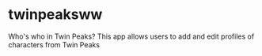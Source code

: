 # twinpeaksww
Who's who in Twin Peaks? This app allows users to add and edit profiles of characters from Twin Peaks
